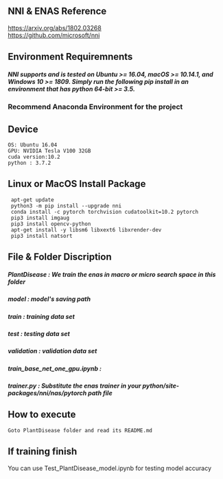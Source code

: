 ## NNI & ENAS Reference
https://arxiv.org/abs/1802.03268  
https://github.com/microsoft/nni

## Environment Requiremnents  
##### NNI supports and is tested on Ubuntu >= 16.04, macOS >= 10.14.1, and Windows 10 >= 1809. Simply run the following pip install in an environment that has python 64-bit >= 3.5.  

### Recommend Anaconda Environment for the project
## Device
```
OS: Ubuntu 16.04
GPU: NVIDIA Tesla V100 32GB
cuda version:10.2
python : 3.7.2
```
## Linux or MacOS Install Package
```
 apt-get update  
 python3 -m pip install --upgrade nni  
 conda install -c pytorch torchvision cudatoolkit=10.2 pytorch
 pip3 install imgaug  
 pip3 install opencv-python  
 apt-get install -y libsm6 libxext6 libxrender-dev   
 pip3 install natsort  
```
## File & Folder Discription
##### PlantDisease : We train the enas in macro or micro search space in this folder
##### model : model's saving path
##### train : training data set
##### test : testing data set
##### validation : validation data set
##### train_base_net_one_gpu.ipynb :
##### trainer.py : Substitute the enas trainer in your python/site-packages/nni/nas/pytorch path file

## How to execute 
```
Goto PlantDisease folder and read its README.md
```

## If training finish
You can use Test_PlantDisease_model.ipynb for testing model accuracy







